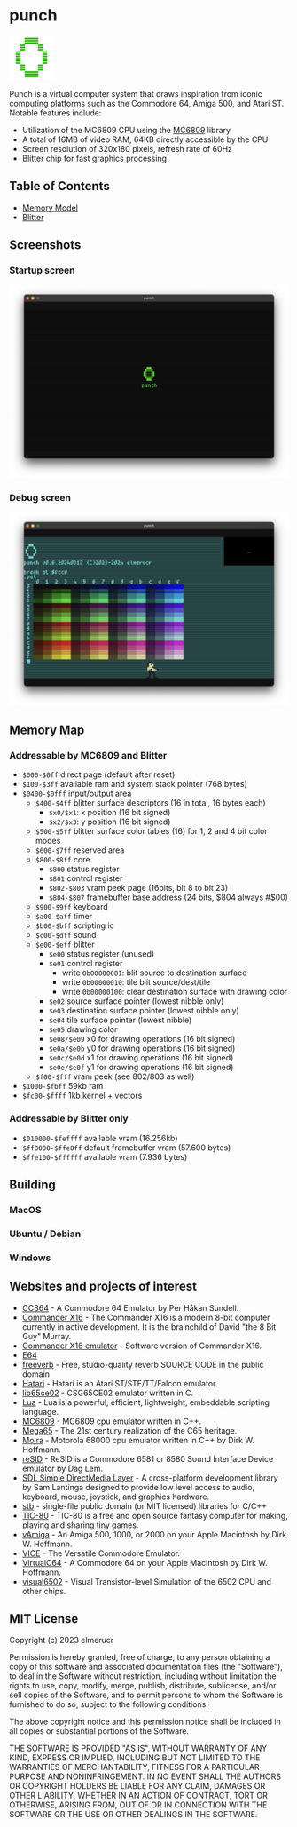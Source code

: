 # punch

![icon](./docs/punch_icon_80x80.png)

Punch is a virtual computer system that draws inspiration from iconic computing platforms such as the Commodore 64, Amiga 500, and Atari ST. Notable features include:

* Utilization of the MC6809 CPU using the [MC6809](https://github.com/elmerucr/MC6809) library
* A total of 16MB of video RAM, 64KB directly accessible by the CPU
* Screen resolution of 320x180 pixels, refresh rate of 60Hz
* Blitter chip for fast graphics processing

## Table of Contents

* [Memory Model](docs/memory.md)
* [Blitter](docs/blitter.md)

## Screenshots

### Startup screen

![punch](./docs/20240317_screenshot_startup.png)

### Debug screen

![punch](./docs/20240317_screenshot_debug.png)

## Memory Map

### Addressable by MC6809 and Blitter

* ```$000-$0ff``` direct page (default after reset)
* ```$100-$3ff``` available ram and system stack pointer (768 bytes)
* ```$0400-$0fff``` input/output area
	* ```$400-$4ff``` blitter surface descriptors (16 in total, 16 bytes each)
		* ```$x0/$x1```: x position (16 bit signed)
		* ```$x2/$x3```: y position (16 bit signed)
	* ```$500-$5ff``` blitter surface color tables (16) for 1, 2 and 4 bit color modes
	* ```$600-$7ff``` reserved area
	* ```$800-$8ff``` core
		* ```$800``` status register
		* ```$801``` control register
		* ```$802-$803``` vram peek page (16bits, bit 8 to bit 23)
		* ```$804-$807``` framebuffer base address (24 bits, $804 always #$00)
	* ```$900-$9ff``` keyboard
	* ```$a00-$aff``` timer
	* ```$b00-$bff``` scripting ic
	* ```$c00-$dff``` sound
	* ```$e00-$eff``` blitter
		* ```$e00``` status register (unused)
		* ```$e01``` control register
			* write ```0b00000001```: blit source to destination surface
			* write ```0b00000010```: tile blit source/dest/tile
			* write ```0b00000100```: clear destination surface with drawing color
		* ```$e02``` source surface pointer (lowest nibble only)
		* ```$e03``` destination surface pointer (lowest nibble only)
		* ```$e04``` tile surface pointer (lowest nibble)
		* ```$e05``` drawing color
		* ```$e08/$e09``` x0 for drawing operations (16 bit signed)
		* ```$e0a/$e0b``` y0 for drawing operations (16 bit signed)
		* ```$e0c/$e0d``` x1 for drawing operations (16 bit signed)
		* ```$e0e/$e0f``` y1 for drawing operations (16 bit signed)
	* ```$f00-$fff``` vram peek (see $802/$803 as well)
* ```$1000-$fbff``` 59kb ram
* ```$fc00-$ffff``` 1kb kernel + vectors

### Addressable by Blitter only

* ```$010000-$feffff``` available vram (16.256kb)
* ```$ff0000-$ffe0ff``` default framebuffer vram (57.600 bytes)
* ```$ffe100-$ffffff``` available vram (7.936 bytes)

## Building

### MacOS

### Ubuntu / Debian

### Windows

## Websites and projects of interest

* [CCS64](http://www.ccs64.com) - A Commodore 64 Emulator by Per Håkan Sundell.
* [Commander X16](https://www.commanderx16.com) - The Commander X16 is a modern 8-bit computer currently in active development. It is the brainchild of David "the 8 Bit Guy" Murray.
* [Commander X16 emulator](https://github.com/x16community/x16-emulator) - Software version of Commander X16.
* [E64](https://github.com/elmerucr/E64)
* [freeverb](https://github.com/sinshu/freeverb/) - Free, studio-quality reverb SOURCE CODE in the public domain
* [Hatari](https://hatari.tuxfamily.org) - Hatari is an Atari ST/STE/TT/Falcon emulator.
* [lib65ce02](https://github.com/elmerucr/lib65ce02) - CSG65CE02 emulator written in C.
* [Lua](https://www.lua.org) - Lua is a powerful, efficient, lightweight, embeddable scripting language.
* [MC6809](https://github.com/elmerucr/mC6809) - MC6809 cpu emulator written in C++.
* [Mega65](http://mega65.org) - The 21st century realization of the C65 heritage.
* [Moira](https://github.com/dirkwhoffmann/Moira) - Motorola 68000 cpu emulator written in C++ by Dirk W. Hoffmann.
* [reSID](http://www.zimmers.net/anonftp/pub/cbm/crossplatform/emulators/resid/index.html) - ReSID is a Commodore 6581 or 8580 Sound Interface Device emulator by Dag Lem.
* [SDL Simple DirectMedia Layer](https://www.libsdl.org) - A cross-platform development library by Sam Lantinga designed to provide low level access to audio, keyboard, mouse, joystick, and graphics hardware.
* [stb](https://github.com/nothings/stb) - single-file public domain (or MIT licensed) libraries for C/C++
* [TIC-80](https://tic80.com) - TIC-80 is a free and open source fantasy computer for making, playing and sharing tiny games.
* [vAmiga](https://dirkwhoffmann.github.io/vAmiga/) - An Amiga 500, 1000, or 2000 on your Apple Macintosh by Dirk W. Hoffmann.
* [VICE](http://vice-emu.sourceforge.net) - The Versatile Commodore Emulator.
* [VirtualC64](https://dirkwhoffmann.github.io/virtualc64/) - A Commodore 64 on your Apple Macintosh by Dirk W. Hoffmann.
* [visual6502](http://www.visual6502.org) - Visual Transistor-level Simulation of the 6502 CPU and other chips.

## MIT License

Copyright (c) 2023 elmerucr

Permission is hereby granted, free of charge, to any person obtaining a copy of this software and associated documentation files (the "Software"), to deal in the Software without restriction, including without limitation the rights to use, copy, modify, merge, publish, distribute, sublicense, and/or sell copies of the Software, and to permit persons to whom the Software is furnished to do so, subject to the following conditions:

The above copyright notice and this permission notice shall be included in all copies or substantial portions of the Software.

THE SOFTWARE IS PROVIDED "AS IS", WITHOUT WARRANTY OF ANY KIND, EXPRESS OR IMPLIED, INCLUDING BUT NOT LIMITED TO THE WARRANTIES OF MERCHANTABILITY, FITNESS FOR A PARTICULAR PURPOSE AND NONINFRINGEMENT. IN NO EVENT SHALL THE AUTHORS OR COPYRIGHT HOLDERS BE LIABLE FOR ANY CLAIM, DAMAGES OR OTHER LIABILITY, WHETHER IN AN ACTION OF CONTRACT, TORT OR OTHERWISE, ARISING FROM, OUT OF OR IN CONNECTION WITH THE SOFTWARE OR THE USE OR OTHER DEALINGS IN THE
SOFTWARE.

